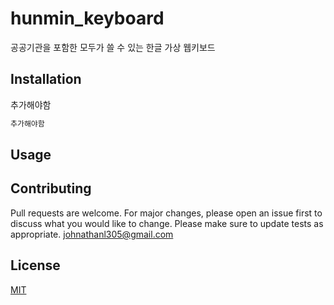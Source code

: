 # hunmin_keyboard
공공기관을 포함한 모두가 쓸 수 있는 한글 가상 웹키보드 

## Installation

추가해야함

```bash
추가해야함
```

## Usage


## Contributing

Pull requests are welcome. For major changes, please open an issue first
to discuss what you would like to change.
Please make sure to update tests as appropriate.
johnathanl305@gmail.com
## License

[MIT](https://choosealicense.com/licenses/mit/)
